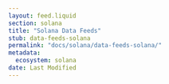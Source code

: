 ```yaml
---
layout: feed.liquid
section: solana
title: "Solana Data Feeds"
stub: data-feeds-solana
permalink: "docs/solana/data-feeds-solana/"
metadata:
  ecosystem: solana
date: Last Modified
---
```

